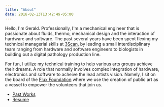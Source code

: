 ```yaml
---
title: "About"
date: 2018-02-13T13:42:49-05:00
---
```


Hello, I'm Gerald.
Professionally, I'm a mechanical engineer that is passionate about fluids, thermo, mechanical design and the interaction of hardware and software. The past several years have been spent flexing my technical managerial skills at [3Scan](www.3scan.com), by leading a small interdisciplinary team ranging from hardware and software engineers to biologists in building out a digital pathology production line. 

For fun, I utilize my technical training to help various arts groups achieve their dreams. A role that normally involves complex integration of hardware, electronics and software to acheive the lead artists vision.  Namely, I sit on the board of the [Flux Foundation](www.fluxfoundation.org) where we use the creation of public art as a vessel to empower the volunteers that join us.

* [Past Works](/works)
* [Resume](/resume/gspencer_eng.pdf)

